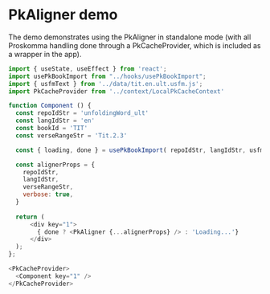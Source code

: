 # PkAligner demo

The demo demonstrates using the PkAligner in standalone mode
(with all Proskomma handling done through a PkCacheProvider,
which is included as a wrapper in the app).

```js
import { useState, useEffect } from 'react';
import usePkBookImport from "../hooks/usePkBookImport";
import { usfmText } from '../data/tit.en.ult.usfm.js';
import PkCacheProvider from '../context/LocalPkCacheContext'

function Component () {
  const repoIdStr = 'unfoldingWord_ult'
  const langIdStr = 'en'
  const bookId = 'TIT'
  const verseRangeStr = 'Tit.2.3'

  const { loading, done } = usePkBookImport( repoIdStr, langIdStr, usfmText ) 

  const alignerProps = {
    repoIdStr,
    langIdStr,
    verseRangeStr,
    verbose: true,
  }
  
  return (
      <div key="1">
        { done ? <PkAligner {...alignerProps} /> : 'Loading...'}
      </div>
  );
};  

<PkCacheProvider>
  <Component key="1" />
</PkCacheProvider>

```
